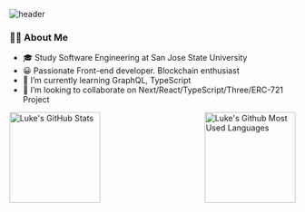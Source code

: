 <!--
**luke-song/luke-song** is a ✨ _special_ ✨ repository because its `README.md` (this file) appears on your GitHub profile.

Here are some ideas to get you started:

- 🔭 I’m currently working on ...
- 🌱 I’m currently learning ...
- 👯 I’m looking to collaborate on ...
- 🤔 I’m looking for help with ...
- 💬 Ask me about ...
- 📫 How to reach me: ...
- 😄 Pronouns: ...
- ⚡ Fun fact: ...
-->


![header](https://capsule-render.vercel.app/api?type=waving&color=auto&height=200&section=header&text=luke-song🌙&fontSize=60)



### 👨‍💻 About Me
  * 🎓 Study Software Engineering at San Jose State University
  * 😀 Passionate Front-end developer. Blockchain enthusiast
  * 🌱 I’m currently learning GraphQL, TypeScript
  * 👯 I’m looking to collaborate on Next/React/TypeScript/Three/ERC-721 Project




<a href="https://github.com/luke-song">
<img height=160 align="left" src="https://github-readme-streak-stats.herokuapp.com/?user=luke-song" alt="Luke's GitHub Stats" title="GitHub Streak" />
<img height=160 align="right" src="https://github-readme-stats.vercel.app/api/top-langs/?username=luke-song&layout=compact" alt="Luke's Github Most Used Languages">
</a>
 <br>
 <br />
